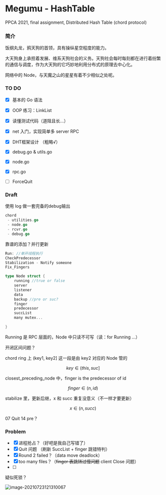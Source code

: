 # Megumu - HashTable

PPCA 2021, final assignment, Distributed Hash Table (chord protocol)

### 简介

饭纲丸龙，鸦天狗的首领，具有操纵星空程度的能力。

大天狗身上承担着发展、维系天狗社会的义务。天狗社会每时每刻都在进行着纷繁的通信与调度，作为大天狗的它巧妙地利用分布式的原理去中心化。

网络中的 Node，与天魔之山的星星有着不少相似之处呢。



### TO DO

- [x] 基本的 Go 语法
- [x] OOP 练习：LinkList
- [x] 读懂测试代码（道阻且长...）
- [x] net 入门，实现简单多 server RPC
- [x] DHT框架设计 （粗略√）
- [x] debug.go & utils.go
- [x] node.go
- [x] rpc.go
- [ ] ForceQuit



### Draft

使用 log 做一套完备的debug输出

```go
chord
 - utilities.go
 - node.go
 - rcvr.go
 - debug.go
```



靠谱的添加？并行更新

```go
Run: //单开线程执行
CheckPredecessor
Stabilization - Notify someone
Fix_Fingers


```



```go
type Node struct {
    running //true or false
    server
    listener
    data
    backup //pre or suc?
    finger
    predecessor
    succList
    many mutex...
    
}
```



Running 是 RPC 层面的，Node 中只读不可写（读：for Running ...）



开闭区间问题？

chord ring 上 (key1, key2] 这一段是由 key2 对应的 Node 管的

$$key \in (this, suc]$$

closest_preceding_node 中，finger is the predecessor of id

$$finger \in (n, id)$$

stabilize 里，更新后继，x 和 succ 重复没意义（不一样才要更新）

$$x \in (n, succ)$$





07 Quit 14 pre？

### Problem

- [x] 进程抢占？（好吧是我自己写错了）
- [x] Quit 问题 （刷新 SuccList + finger 跳错特判）
- [x] Round 2 failed？（data move deadlock）
- [x] too many files？（~~finger 表跳转过慢问题~~  client Close 问题）
- [ ] 

疑似死锁？

![image-20210723121310067](C:\Users\17138\AppData\Roaming\Typora\typora-user-images\image-20210723121310067.png)